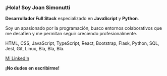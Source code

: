 ### ¡Hola! Soy Joan Simonutti

**Desarrollador Full Stack** especializado en **JavaScript** y **Python**.

Soy un apasionado por la programación, busco entornos colaborativos que me desafíen y me permitan seguir creciendo profesionalmente.

HTML, CSS, JavaScript, TypeScript, React, Bootstrap, Flask, Python, SQL, Jest, Git, Linux, Bla, Bla, Bla.

[Mi LinkedIn](https://www.linkedin.com/in/joansimonutti/)

**¡No dudes en escribirme!**
